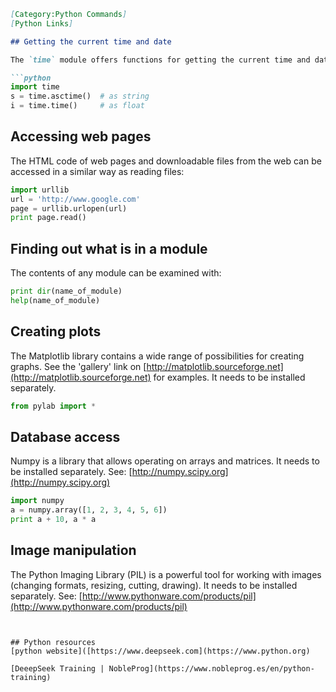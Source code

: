 ````markdown
[Category:Python Commands]  
[Python Links]

## Getting the current time and date

The `time` module offers functions for getting the current time and date.

```python
import time
s = time.asctime()  # as string
i = time.time()     # as float
````

## Accessing web pages

The HTML code of web pages and downloadable files from the web can be accessed in a similar way as reading files:

```python
import urllib
url = 'http://www.google.com'
page = urllib.urlopen(url)
print page.read()
```

## Finding out what is in a module

The contents of any module can be examined with:

```python
print dir(name_of_module)
help(name_of_module)
```

## Creating plots

The Matplotlib library contains a wide range of possibilities for creating graphs. See the 'gallery' link on [http://matplotlib.sourceforge.net](http://matplotlib.sourceforge.net) for examples. It needs to be installed separately.

```python
from pylab import *
```

## Database access

Numpy is a library that allows operating on arrays and matrices. It needs to be installed separately. See: [http://numpy.scipy.org](http://numpy.scipy.org)

```python
import numpy
a = numpy.array([1, 2, 3, 4, 5, 6])
print a + 10, a * a
```

## Image manipulation

The Python Imaging Library (PIL) is a powerful tool for working with images (changing formats, resizing, cutting, drawing). It needs to be installed separately. See: [http://www.pythonware.com/products/pil](http://www.pythonware.com/products/pil)

```


## Python resources
[python website]([https://www.deepseek.com](https://www.python.org)

[DeeepSeek Training | NobleProg](https://www.nobleprog.es/en/python-training)
